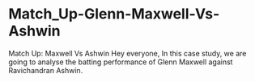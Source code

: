 # Match_Up-Glenn-Maxwell-Vs-Ashwin
Match Up: Maxwell Vs Ashwin
Hey everyone,
In this case study, we are going to analyse the batting performance of Glenn Maxwell against Ravichandran Ashwin.
